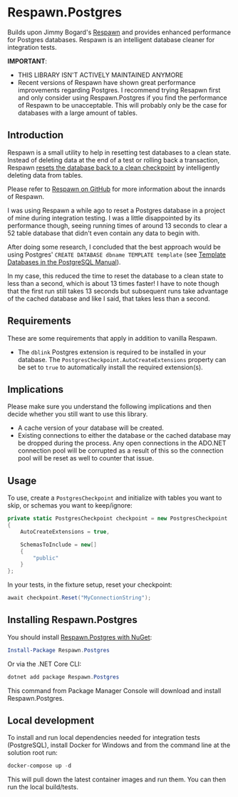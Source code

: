 # Respawn.Postgres
Builds upon Jimmy Bogard's [Respawn](https://github.com/jbogard/Respawn) and provides enhanced performance for Postgres databases. Respawn is an intelligent database cleaner for integration tests.

**IMPORTANT**:
- THIS LIBRARY ISN'T ACTIVELY MAINTAINED ANYMORE
- Recent versions of Respawn have shown great performance improvements regarding Postgres. I recommend trying Resapwn first and only consider using Respawn.Postgres if you find the performance of Respawn to be unacceptable. This will probably only be the case for databases with a large amount of tables.

## Introduction

Respawn is a small utility to help in resetting test databases to a clean state. Instead of deleting data at the end of a test or rolling back a transaction, Respawn [resets the database back to a clean checkpoint](http://lostechies.com/jimmybogard/2013/06/18/strategies-for-isolating-the-database-in-tests/) by intelligently deleting data from tables.

Please refer to [Respawn on GitHub](https://github.com/jbogard/Respawn) for more information about the innards of Respawn.

I was using Respawn a while ago to reset a Postgres database in a project of mine during integration testing. I was a little disappointed by its
performance though, seeing running times of around 13 seconds to clear a 52 table database that didn't even contain any data to begin with.

After doing some research, I concluded that the best approach would be using Postgres' `CREATE DATABASE dbname TEMPLATE template` (see [Template Databases in the PostgreSQL Manual](https://www.postgresql.org/docs/9.3/static/manage-ag-templatedbs.html)).

In my case, this reduced the time to reset the database to a clean state to less than a second, which is about 13 times faster! I have to note though that the first run still takes 13 seconds but subsequent runs take advantage of the cached database and like I said, that takes less than a second.

## Requirements

These are some requirements that apply in addition to vanilla Respawn.

- The `dblink` Postgres extension is required to be installed in your database. The `PostgresCheckpoint.AutoCreateExtensions` property can be set to `true` to automatically install the required extension(s).

## Implications

Please make sure you understand the following implications and then decide whether you still want to use this library.

- A cache version of your database will be created.
- Existing connections to either the database or the cached database may be dropped during the process. Any open connections in the ADO.NET connection pool will be corrupted as a result of this so the connection pool will be reset as well to counter that issue.

## Usage

To use, create a `PostgresCheckpoint` and initialize with tables you want to skip, or schemas you want to keep/ignore:

```csharp
private static PostgresCheckpoint checkpoint = new PostgresCheckpoint
{
    AutoCreateExtensions = true,

    SchemasToInclude = new[]
    {
        "public"
    }
};
```

In your tests, in the fixture setup, reset your checkpoint:

```csharp
await checkpoint.Reset("MyConnectionString");
```

## Installing Respawn.Postgres

You should install [Respawn.Postgres with NuGet](https://www.nuget.org/packages/Respawn.Postgres):

```powershell
Install-Package Respawn.Postgres
```

Or via the .NET Core CLI:

```powershell
dotnet add package Respawn.Postgres
```

This command from Package Manager Console will download and install Respawn.Postgres.

## Local development

To install and run local dependencies needed for integration tests (PostgreSQL), install Docker for Windows and from the command line at the solution root run:

```powershell
docker-compose up -d
```

This will pull down the latest container images and run them. You can then run the local build/tests.
